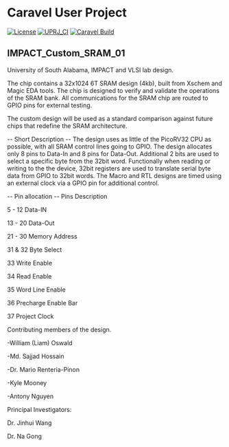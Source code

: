 # Caravel User Project

[![License](https://img.shields.io/badge/License-Apache%202.0-blue.svg)](https://opensource.org/licenses/Apache-2.0) [![UPRJ_CI](https://github.com/efabless/caravel_project_example/actions/workflows/user_project_ci.yml/badge.svg)](https://github.com/efabless/caravel_project_example/actions/workflows/user_project_ci.yml) [![Caravel Build](https://github.com/efabless/caravel_project_example/actions/workflows/caravel_build.yml/badge.svg)](https://github.com/efabless/caravel_project_example/actions/workflows/caravel_build.yml)


## IMPACT_Custom_SRAM_01

University of South Alabama, IMPACT and VLSI lab design.

The chip contains a 32x1024 6T SRAM design (4kb), built from Xschem and Magic EDA tools. The chip is designed to verify and validate the operations of the SRAM bank. All communications for the SRAM chip are routed to GPIO pins for external testing. 

The custom design will be used as a standard comparison against future chips that redefine the SRAM architecture. 

-- Short Description --
The design uses as little of the PicoRV32 CPU as possible, with all SRAM control lines going to GPIO. The design allocates only 8 pins to Data-In and 8 pins for Data-Out. Additional 2 bits are used to select a specific byte from the 32bit word. Functionally when reading or writing to the the device, 32bit registers are used to translate serial byte data from GPIO to 32bit words. The Macro and RTL designs are timed using an external clock via a GPIO pin for additional control. 


-- Pin allocation --
Pins		Description

5 - 12		Data-IN

13 - 20		Data-Out

21 - 30		Memory Address

31 & 32		Byte Select

33		Write Enable

34		Read Enable

35		Word Line Enable

36		Precharge Enable Bar

37		Project Clock




Contributing members of the design.

-William (Liam) Oswald	

-Md. Sajjad Hossain

-Dr. Mario Renteria-Pinon

-Kyle Mooney

-Antony Nguyen




Principal Investigators:


Dr. Jinhui Wang

Dr. Na Gong
